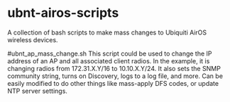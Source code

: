# ubnt-airos-scripts
A collection of bash scripts to make mass changes to Ubiquiti AirOS wireless devices.

#ubnt_ap_mass_change.sh
This script could be used to change the IP address of an AP and all associated client radios. In the example, it is changing radios from 172.31.X.Y/16 to 10.10.X.Y/24. It also sets the SNMP community string, turns on Discovery, logs to a log file, and more. Can be easily modified to do other things like mass-apply DFS codes, or update NTP server settings. 

